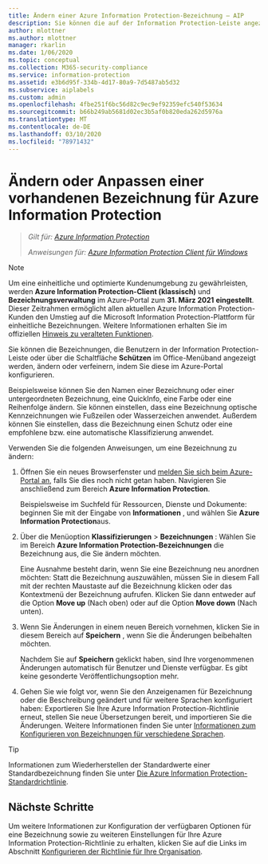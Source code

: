 ```yaml
---
title: Ändern einer Azure Information Protection-Bezeichnung – AIP
description: Sie können die auf der Information Protection-Leiste angezeigten Bezeichnungen ändern, indem Sie diese in der Azure Information Protection-Richtlinie konfigurieren.
author: mlottner
ms.author: mlottner
manager: rkarlin
ms.date: 1/06/2020
ms.topic: conceptual
ms.collection: M365-security-compliance
ms.service: information-protection
ms.assetid: e3b6d95f-334b-4d17-80a9-7d5487ab5d32
ms.subservice: aiplabels
ms.custom: admin
ms.openlocfilehash: 4fbe251f6bc56d82c9ec9ef92359efc540f53634
ms.sourcegitcommit: b66b249ab5681d02ec3b5af0b820eda262d5976a
ms.translationtype: MT
ms.contentlocale: de-DE
ms.lasthandoff: 03/10/2020
ms.locfileid: "78971432"
---
```

# <a name="how-to-change-or-customize-an-existing-label-for-azure-information-protection"></a>Ändern oder Anpassen einer vorhandenen Bezeichnung für Azure Information Protection

>*Gilt für: [Azure Information Protection](https://azure.microsoft.com/pricing/details/information-protection)*
>
> *Anweisungen für: [Azure Information Protection Client für Windows](faqs.md#whats-the-difference-between-the-azure-information-protection-client-and-the-azure-information-protection-unified-labeling-client)*

>[!NOTE] 
> Um eine einheitliche und optimierte Kundenumgebung zu gewährleisten, werden **Azure Information Protection-Client (klassisch)** und **Bezeichnungsverwaltung** im Azure-Portal zum **31. März 2021** **eingestellt**. Dieser Zeitrahmen ermöglicht allen aktuellen Azure Information Protection-Kunden den Umstieg auf die Microsoft Information Protection-Plattform für einheitliche Bezeichnungen. Weitere Informationen erhalten Sie im offiziellen [Hinweis zu veralteten Funktionen](https://aka.ms/aipclassicsunset).

Sie können die Bezeichnungen, die Benutzern in der Information Protection-Leiste oder über die Schaltfläche **Schützen** im Office-Menüband angezeigt werden, ändern oder verfeinern, indem Sie diese im Azure-Portal konfigurieren.

Beispielsweise können Sie den Namen einer Bezeichnung oder einer untergeordneten Bezeichnung, eine QuickInfo, eine Farbe oder eine Reihenfolge ändern. Sie können einstellen, dass eine Bezeichnung optische Kennzeichnungen wie Fußzeilen oder Wasserzeichen anwendet. Außerdem können Sie einstellen, dass die Bezeichnung einen Schutz oder eine empfohlene bzw. eine automatische Klassifizierung anwendet.

Verwenden Sie die folgenden Anweisungen, um eine Bezeichnung zu ändern:

1. Öffnen Sie ein neues Browserfenster und [melden Sie sich beim Azure-Portal an](configure-policy.md#signing-in-to-the-azure-portal), falls Sie dies noch nicht getan haben. Navigieren Sie anschließend zum Bereich **Azure Information Protection**. 
    
    Beispielsweise im Suchfeld für Ressourcen, Dienste und Dokumente: beginnen Sie mit der Eingabe von **Informationen** , und wählen Sie **Azure Information Protection**aus.

2. Über die Menüoption **Klassifizierungen** > **Bezeichnungen** : Wählen Sie im Bereich **Azure Information Protection-Bezeichnungen** die Bezeichnung aus, die Sie ändern möchten.

    Eine Ausnahme besteht darin, wenn Sie eine Bezeichnung neu anordnen möchten: Statt die Bezeichnung auszuwählen, müssen Sie in diesem Fall mit der rechten Maustaste auf die Bezeichnung klicken oder das Kontextmenü der Bezeichnung aufrufen. Klicken Sie dann entweder auf die Option **Move up** (Nach oben) oder auf die Option **Move down** (Nach unten).

3. Wenn Sie Änderungen in einem neuen Bereich vornehmen, klicken Sie in diesem Bereich auf **Speichern** , wenn Sie die Änderungen beibehalten möchten.
    
    Nachdem Sie auf **Speichern** geklickt haben, sind Ihre vorgenommenen Änderungen automatisch für Benutzer und Dienste verfügbar. Es gibt keine gesonderte Veröffentlichungsoption mehr.

4. Gehen Sie wie folgt vor, wenn Sie den Anzeigenamen für Bezeichnung oder die Beschreibung geändert und für weitere Sprachen konfiguriert haben: Exportieren Sie Ihre Azure Information Protection-Richtlinie erneut, stellen Sie neue Übersetzungen bereit, und importieren Sie die Änderungen. Weitere Informationen finden Sie unter [Informationen zum Konfigurieren von Bezeichnungen für verschiedene Sprachen](configure-policy-languages.md).

> [!TIP]
>Informationen zum Wiederherstellen der Standardwerte einer Standardbezeichnung finden Sie unter [Die Azure Information Protection-Standardrichtlinie](configure-policy-default.md).

## <a name="next-steps"></a>Nächste Schritte

Um weitere Informationen zur Konfiguration der verfügbaren Optionen für eine Bezeichnung sowie zu weiteren Einstellungen für Ihre Azure Information Protection-Richtlinie zu erhalten, klicken Sie auf die Links im Abschnitt [Konfigurieren der Richtlinie für Ihre Organisation](configure-policy.md#configuring-your-organizations-policy).



